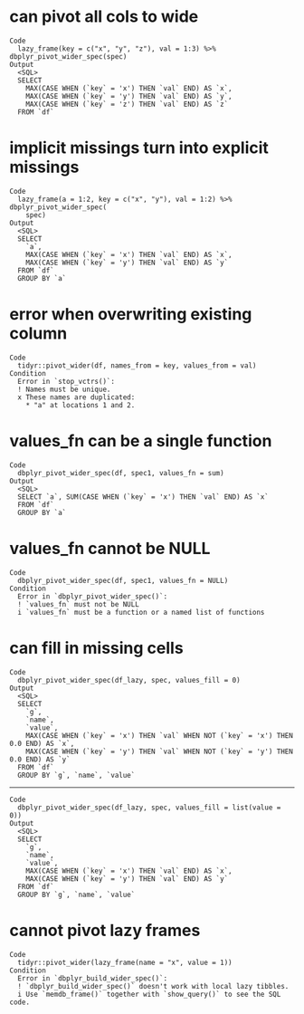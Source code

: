 # can pivot all cols to wide

    Code
      lazy_frame(key = c("x", "y", "z"), val = 1:3) %>% dbplyr_pivot_wider_spec(spec)
    Output
      <SQL>
      SELECT
        MAX(CASE WHEN (`key` = 'x') THEN `val` END) AS `x`,
        MAX(CASE WHEN (`key` = 'y') THEN `val` END) AS `y`,
        MAX(CASE WHEN (`key` = 'z') THEN `val` END) AS `z`
      FROM `df`

# implicit missings turn into explicit missings

    Code
      lazy_frame(a = 1:2, key = c("x", "y"), val = 1:2) %>% dbplyr_pivot_wider_spec(
        spec)
    Output
      <SQL>
      SELECT
        `a`,
        MAX(CASE WHEN (`key` = 'x') THEN `val` END) AS `x`,
        MAX(CASE WHEN (`key` = 'y') THEN `val` END) AS `y`
      FROM `df`
      GROUP BY `a`

# error when overwriting existing column

    Code
      tidyr::pivot_wider(df, names_from = key, values_from = val)
    Condition
      Error in `stop_vctrs()`:
      ! Names must be unique.
      x These names are duplicated:
        * "a" at locations 1 and 2.

# values_fn can be a single function

    Code
      dbplyr_pivot_wider_spec(df, spec1, values_fn = sum)
    Output
      <SQL>
      SELECT `a`, SUM(CASE WHEN (`key` = 'x') THEN `val` END) AS `x`
      FROM `df`
      GROUP BY `a`

# values_fn cannot be NULL

    Code
      dbplyr_pivot_wider_spec(df, spec1, values_fn = NULL)
    Condition
      Error in `dbplyr_pivot_wider_spec()`:
      ! `values_fn` must not be NULL
      i `values_fn` must be a function or a named list of functions

# can fill in missing cells

    Code
      dbplyr_pivot_wider_spec(df_lazy, spec, values_fill = 0)
    Output
      <SQL>
      SELECT
        `g`,
        `name`,
        `value`,
        MAX(CASE WHEN (`key` = 'x') THEN `val` WHEN NOT (`key` = 'x') THEN 0.0 END) AS `x`,
        MAX(CASE WHEN (`key` = 'y') THEN `val` WHEN NOT (`key` = 'y') THEN 0.0 END) AS `y`
      FROM `df`
      GROUP BY `g`, `name`, `value`

---

    Code
      dbplyr_pivot_wider_spec(df_lazy, spec, values_fill = list(value = 0))
    Output
      <SQL>
      SELECT
        `g`,
        `name`,
        `value`,
        MAX(CASE WHEN (`key` = 'x') THEN `val` END) AS `x`,
        MAX(CASE WHEN (`key` = 'y') THEN `val` END) AS `y`
      FROM `df`
      GROUP BY `g`, `name`, `value`

# cannot pivot lazy frames

    Code
      tidyr::pivot_wider(lazy_frame(name = "x", value = 1))
    Condition
      Error in `dbplyr_build_wider_spec()`:
      ! `dbplyr_build_wider_spec()` doesn't work with local lazy tibbles.
      i Use `memdb_frame()` together with `show_query()` to see the SQL code.

